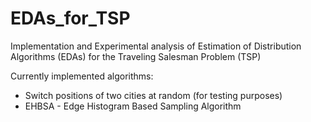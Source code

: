 # EDAs_for_TSP
Implementation and Experimental analysis of Estimation of Distribution Algorithms (EDAs) for the Traveling Salesman Problem (TSP)

Currently implemented algorithms:
- Switch positions of two cities at random (for testing purposes)
- EHBSA - Edge Histogram Based Sampling Algorithm
